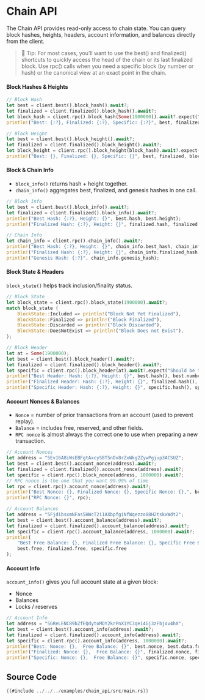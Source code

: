 # Chain API

The Chain API provides read-only access to chain state. You can query block
hashes, heights, headers, account information, and balances directly from the
client.

> 📝 Tip: For most cases, you’ll want to use the best() and finalized()
> shortcuts to quickly access the head of the chain or its last finalized block.
> Use rpc() calls when you need a specific block (by number or hash) or the
> canonical view at an exact point in the chain.

#### Block Hashes & Heights

<!-- langtabs-start -->

```rust
// Block Hash
let best = client.best().block_hash().await?;
let finalized = client.finalized().block_hash().await?;
let block_hash = client.rpc().block_hash(Some(1900000)).await?.expect("Should be there");
println!("Best: {:?}, Finalized: {:?}, Specific: {:?}", best, finalized, block_hash);

// Block Height
let best = client.best().block_height().await?;
let finalized = client.finalized().block_height().await?;
let block_height = client.rpc().block_height(block_hash).await?.expect("Should be there");
println!("Best: {}, Finalized: {}, Specific: {}", best, finalized, block_height);
```

<!-- langtabs-end -->

#### Block & Chain Info

- `block_info()` returns hash + height together.
- `chain_info()` aggregates best, finalized, and genesis hashes in one call.

<!-- langtabs-start -->

```rust
// Block Info
let best = client.best().block_info().await?;
let finalized = client.finalized().block_info().await?;
println!("Best Hash: {:?}, Height: {}", best.hash, best.height);
println!("Finalized Hash: {:?}, Height: {}", finalized.hash, finalized.height);

// Chain Info
let chain_info = client.rpc().chain_info().await?;
println!("Best Hash: {:?}, Height: {}", chain_info.best_hash, chain_info.best_height);
println!("Finalized Hash: {:?}, Height: {}", chain_info.finalized_hash, chain_info.finalized_height);
println!("Genesis Hash: {:?}", chain_info.genesis_hash);
```

<!-- langtabs-end -->

#### Block State & Headers

`block_state()` helps track inclusion/finality status.

<!-- langtabs-start -->

```rust
// Block State
let block_state = client.rpc().block_state(1900000).await?;
match block_state {
    BlockState::Included => println!("Block Not Yet Finalized"),
    BlockState::Finalized => println!("Block Finalized"),
    BlockState::Discarded => println!("Block Discarded"),
    BlockState::DoesNotExist => println!("Block Does not Exist"),
};

// Block Header
let at = Some(1900000);
let best = client.best().block_header().await?;
let finalized = client.finalized().block_header().await?;
let specific = client.rpc().block_header(at).await?.expect("Should be there");
println!("Best Header: Hash: {:?}, Height: {}", best.hash(), best.number);
println!("Finalized Header: Hash: {:?}, Height: {}", finalized.hash(), finalized.number);
println!("Specific Header: Hash: {:?}, Height: {}", specific.hash(), specific.number);
```

<!-- langtabs-end -->

#### Account Nonces & Balances

- `Nonce` = number of prior transactions from an account (used to prevent
  replay).
- `Balance` = includes free, reserved, and other fields.
- `RPC nonce` is almost always the correct one to use when preparing a new
  transaction.

<!-- langtabs-start -->

```rust
// Account Nonces
let address = "5Ev16A8iWsEBFgtAxcyS8T5nDx8rZxWkg2ZywPgjup3ACSUZ";
let best = client.best().account_nonce(address).await?;
let finalized = client.finalized().account_nonce(address).await?;
let specific = client.rpc().block_nonce(address, 1000000).await?;
// RPC nonce is the one that you want 99.99% of time
let rpc = client.rpc().account_nonce(address).await?;
println!("Best Nonce: {}, Finalized Nonce: {}, Specific Nonce: {},", best, finalized, specific);
println!("RPC Nonce: {}", rpc);

// Account Balances
let address = "5FjdibsxmNFas5HWcT2i1AXbpfgiNfWqezzo88H2tskxWdt2";
let best = client.best().account_balance(address).await?;
let finalized = client.finalized().account_balance(address).await?;
let specific = client.rpc().account_balance(address, 1000000).await?;
println!(
    "Best Free Balance: {}, Finalized Free Balance: {}, Specific Free Balance: {}",
    best.free, finalized.free, specific.free
);
```

<!-- langtabs-end -->

#### Account Info

`account_info()` gives you full account state at a given block:

- Nonce
- Balances
- Locks / reserves

<!-- langtabs-start -->

```rust
// Account Info
let address = "5GReLENC89bZfEQdytoMDY2krPnX1YC3qe14Gj3zFbjov4hX";
let best = client.best().account_info(address).await?;
let finalized = client.finalized().account_info(address).await?;
let specific = client.rpc().account_info(address, 1000000).await?;
println!("Best: Nonce: {},  Free Balance: {}", best.nonce, best.data.free);
println!("Finalized: Nonce: {},  Free Balance: {}", finalized.nonce, finalized.data.free);
println!("Specific: Nonce: {},  Free Balance: {}", specific.nonce, specific.data.free);
```

<!-- langtabs-end -->

## Source Code

<!-- langtabs-start -->

```rust
{{#include ../../../examples/chain_api/src/main.rs}}
```

<!-- langtabs-end -->
